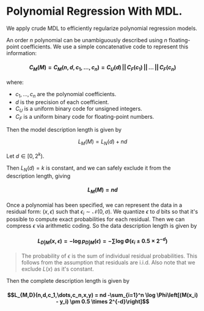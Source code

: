 # Polynomial Regression With MDL.

We apply crude MDL to efficiently regularize polynomial regression models.

An order $n$ polynomial can be unambiguously described using $n$ floating-point coefficients.  We use a simple concatenative code to represent this information:

#### $$C_M(M) = C_M(n,d,c_1,\dots,c_n) = C_U(d)\,||\,C_F(c_1)\,||\,\dots\,||\,C_F(c_n)$$ 

where:

* $c_1,\dots,c_n$ are the polynomial coefficients.
* $d$ is the precision of each coefficient.
* $C_U$ is a uniform binary code for unsigned integers.
* $C_F$ is a uniform binary code for floating-point numbers.

Then the model description length is given by

 $$L_M(M) = L_{N}(d) + nd$$
 
 Let $d \in [0, 2^k)$.
 
 Then $L_N(d) = k$ is constant, and we can safely exclude it from the description length, giving
 
 #### $$L_M(M) = nd$$

Once a polynomial has been specified, we can represent the data in a residual form: $(x, \epsilon)$ such that $\epsilon_i \sim \mathcal{N}(0, \sigma)$. We quantize $\epsilon$ to $d$ bits so that it's possible to compute exact probabilities for each residual. Then we can compress $\epsilon$ via arithmetic coding. So the data description length is given by

#### $$L_{D|M}(x, \epsilon) = -\log p_{D|M}(\epsilon) = -\sum \log \Phi\left(\epsilon_i \pm 0.5 \times 2^{-d}\right)$$

> The probability of $\epsilon$ is the sum of individual residual probabilities. This follows from the assumption that residuals are i.i.d. Also note that we exclude $L(x)$ as it's constant.

Then the complete description length is given by 

#### $$L_{M,D}(n,d,c_1,\dots,c_n,x,y) = nd -\sum_{i=1}^n \log \Phi\left[(M(x_i) - y_i) \pm 0.5 \times 2^{-d}\right]$$
